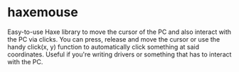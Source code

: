 # haxemouse

Easy-to-use Haxe library to move the cursor of the PC and also interact with the PC via clicks. You can press, release and move the cursor or use the handy click(x, y) function to automatically click something at said coordinates. Useful if you're writing drivers or something that has to interact with the PC.

